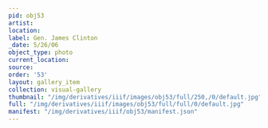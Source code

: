 ```yaml
---
pid: obj53
artist: 
location: 
label: Gen. James Clinton
_date: 5/26/06
object_type: photo
current_location: 
source: 
order: '53'
layout: gallery_item
collection: visual-gallery
thumbnail: "/img/derivatives/iiif/images/obj53/full/250,/0/default.jpg"
full: "/img/derivatives/iiif/images/obj53/full/full/0/default.jpg"
manifest: "/img/derivatives/iiif/obj53/manifest.json"
---
```

